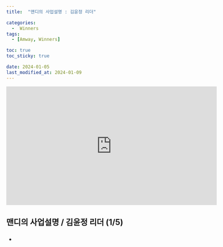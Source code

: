 ```yaml
---
title:  "맨디의 사업설명 : 김윤정 리더" 

categories:
  -  Winners
tags:
  - [Amway, Winners]

toc: true
toc_sticky: true

date: 2024-01-05
last_modified_at: 2024-01-09
---
```



<iframe width="560" height="315" src="https://www.youtube.com/embed/Yb65L_JsnDY?si=MPwEfL3J1ZQvmX9h" title="YouTube video player" frameborder="0" allow="accelerometer; autoplay; clipboard-write; encrypted-media; gyroscope; picture-in-picture; web-share" allowfullscreen></iframe>


## 맨디의 사업설명 / 김윤정 리더 (1/5)
###
+ 